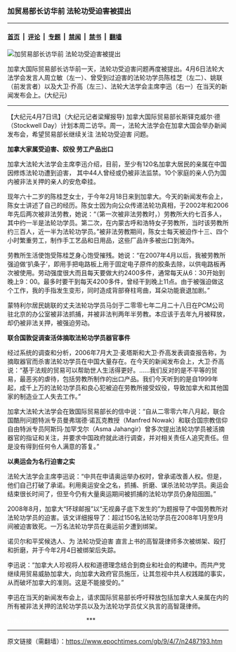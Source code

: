### 加贸易部长访华前  法轮功受迫害被提出

---

#### [首页](../../../..?n2487193) &nbsp;|&nbsp; [评论](../../../../../epoch-comment?n2487193) &nbsp;|&nbsp; [专题](../../../../../epoch-special?n2487193) &nbsp;|&nbsp; [禁闻](../../../../../epoch-news?n2487193) &nbsp;|&nbsp; [禁书](../../../../../books?n2487193) &nbsp;|&nbsp; [翻墙](https://github.com/gfw-breaker/nogfw/blob/master/README.md?n2487193)


<div><img alt="加贸易部长访华前  法轮功受迫害被提出" class="attachment-djy_600_400 size-djy_600_400 wp-post-image" src="https://i.epochtimes.com/assets/uploads/2009/04/904062007131030-600x400.jpg"/>
<div class="caption">
 <p>
  加拿大国际贸易部长访华前一天，法轮功受迫害问题再度被提出。4月6日法轮大法学会发言人周立敏（左一）、曾受到过迫害的法轮功学员陈桂芝（左二）、姚联（前发言者）以及大卫‧乔高（左三）、法轮大法学会主席李迅（右一）在当天的新闻发布会上。(大纪元)
 </p>
</div></div><hr/><div class="post_content" id="artbody" itemprop="articleBody">
 <!-- article content begin -->
 <p>
  【大纪元4月7日讯】（大纪元记者梁耀报导) 加拿大国际贸易部长斯铎克威尔‧德（Stockwell Day）计划本周二访华。周一，法轮大法学会在加拿大国会举办新闻发布会，希望贸易部长继续关注
  <ok href="https://www.epochtimes.com/gb/tag/%E6%B3%95%E8%BD%AE%E5%8A%9F%E5%8F%97%E8%BF%AB%E5%AE%B3.html">
   法轮功受迫害
  </ok>
  问题。
 </p>
 <p>
  <b>
   加拿大家属受迫害、奴役   劳工产品出口
  </b>
 </p>
 <p>
  加拿大法轮大法学会主席李迅介绍，目前，至少有120名加拿大居民的亲属在中国因修炼法轮功遭到迫害， 其中44人曾经或仍被非法监禁。10个家庭的亲人仍为国内被非法关押的亲人的安危牵挂。
 </p>
 <p>
  现年六十二岁的陈桂芝女士，于今年2月18日来到加拿大。今天的新闻发布会上，陈女士讲述了自己的经历。陈女士因为向公众传递法轮功真相，于2002年和2006年先后两次被非法劳教，她说：“（第一次被非法劳教时，）劳教所大约七百多人，其中约一半是法轮功学员。第二次，在内蒙古呼和浩特女子劳教所，当时该劳教所约三百人，近一半为法轮功学员。”被非法劳教期间，陈女士每天被迫作十三、四个小时繁重劳工，制作手工艺品和日用品，这些厂品许多被出口到海外。
 </p>
 <p>
  劳教所生活使饱受陈桂芝身心饱受摧残。她说：“在2007年4月以后，我被劳教所强迫做‘扒条子’，即用手把电路板上用于固定电子原件的胶条去除，以供电路板再次被使用。劳动强度很大而且每天要做大约2400多件，通常每天从6：30开始到晚上9：00。最多时要干到每天4200多件，曾经干到晚上11点。由于被强迫做这个工作，我的手指发生变形，同时造成背部脊柱弯曲，耳朵功能衰退加剧。”
 </p>
 <p>
  蒙特利尔居民姚联的丈夫法轮功学员马剑于二零零七年二月二十八日在PCM公司驻北京的办公室被非法抓捕，并被非法判两年半劳教。本应该于去年九月被释放，却仍被非法关押，被强迫劳动。
 </p>
 <p>
  <b>
   联合国敦促调查活体摘取法轮功学员器官事件
  </b>
 </p>
 <p>
  经过系统的调查和分析，2006年7月大卫‧麦塔斯和大卫‧乔高发表调查报告称，为摘取器官而杀害法轮功学员在中国大量存在。在今天的新闻发布会上，大卫‧乔高说：“基于法规的贸易可以帮助世人生活得更好。……我们反对的是不平等的贸易，最恶劣的虐待，包括劳教所制作的出口产品。我们今天听到的是自1999年起，成千上万的法轮功学员和良心犯被迫在劳教所接受奴役，导致加拿大和其他国家的制造业工人失去工作。”
 </p>
 <p>
  加拿大法轮大法学会在致国际贸易部长的信中说：“自从二零零六年八月起，联合国酷刑问题特派专员曼弗瑞德‧诺瓦克教授（Manfred Nowak）和联合国宗教信仰自由特派专员阿斯玛‧加罕戈尔（Asma Jahangir）曾多次提出法轮功学员被活摘器官的指证和关注，并要求中国政府就此进行调查，并对相关责任人追究责任。但是没有得到任何令人满意的答复。”
 </p>
 <p>
  <b>
   以奥运会为名行迫害之实
  </b>
 </p>
 <p>
  法轮大法学会主席李迅说：“中共在申请奥运举办权时，曾承诺改善人权。但是，他们自己打破了承诺。利用奥运安全之名，抓捕、折磨、谋杀法轮功学员。奥运会结束很长时间了，但至今仍有大量奥运期间被抓捕的法轮功学员仍身陷囹圄。”
 </p>
 <p>
  2008年8月，加拿大“环球邮报”以“无视鼻子底下发生的”为题报导了中国劳教所对法轮功学员的迫害。该文详细报导了：超过150名法轮功学员在2008年1月至9月间被迫害致死。一万名法轮功学员在奥运前夕遭到绑架。
 </p>
 <p>
  诺贝尔和平奖候选人、为
  <ok href="https://www.epochtimes.com/gb/tag/%E6%B3%95%E8%BD%AE%E5%8A%9F%E5%8F%97%E8%BF%AB%E5%AE%B3.html">
   法轮功受迫害
  </ok>
  直言上书的高智晟律师多次被绑架、殴打和折磨，并于今年2月4日被绑架后失踪。
 </p>
 <p>
  李迅说：“加拿大人珍视将人权和道德理念结合到商业和社会的构建中。而共产党继续用贸易威胁加拿大，向加拿大政府官员施压，让其忽视中共人权践踏的事实，从而破坏加拿大的准则。这是不能接受的。”
 </p>
 <p>
  李迅在当天的新闻发布会上，请求国际贸易部长呼吁释放包括加拿大人亲属在内的所有被非法关押的法轮功学员以及为法轮功学员仗义执言的高智晟律师。
 </p>
 <p>
  <font color="#ffffff">
   (http://www.dajiyuan.com)
  </font>
  ***
 </p>
 <!-- article content end -->
 <div id="below_article_ad">
 </div>
</div>


---

原文链接（需翻墙）：https://www.epochtimes.com/gb/9/4/7/n2487193.htm